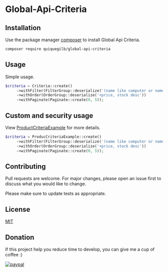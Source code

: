 # Global-Api-Criteria

## Installation
Use the package manager [composer](https://getcomposer.org/download/) to install Global Api Criteria.

```bash
composer require quiquegilb/global-api-criteria
```

## Usage
Simple usage.
```php
$criteria = Criteria::create()
     ->withFilter(FilterGroup::deserialize('(name like computer or name like pc) and price > 500 and price <= 1000'))
     ->withOrder(OrderGroup::deserialize('+price, stock desc'))
     ->withPaginate(Paginate::create(0, 5));
```

## Custom and security usage
View [ProductCriteriaExample](https://github.com/QuiqueGilB/Global-Api-Criteria/blob/main/example/Product/Product/Domain/Criteria/ProductCriteriaExample.php) for more details.
```php
$criteria = ProducCriteriaExample::create()
     ->withFilter(FilterGroup::deserialize('(name like computer or name like pc) and price > 500 and price <= 1000'))
     ->withOrder(OrderGroup::deserialize('+price, stock desc'))
     ->withPaginate(Paginate::create(0, 5));
```

## Contributing
Pull requests are welcome. For major changes, please open an issue first to discuss what you would like to change.

Please make sure to update tests as appropriate.

## License
[MIT](https://choosealicense.com/licenses/mit/)
## Donation
If this project help you reduce time to develop, you can give me a cup of coffee :)

[![paypal](https://www.paypalobjects.com/en_US/i/btn/btn_donateCC_LG.gif)](hello@enriquegil.me)
